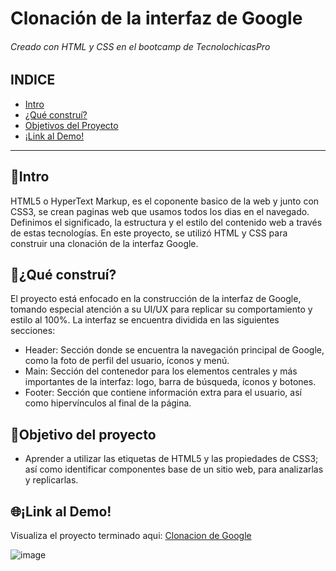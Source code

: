 
# Clonación de la interfaz de Google
###### Creado con HTML y CSS en el bootcamp de TecnolochicasPro 


## INDICE
  * [Intro](https://github.com/AlinaDzul/Google-Clone/blob/main/README.md#intro)
  * [¿Qué construí?](https://github.com/AlinaDzul/Google-Clone/blob/main/README.md#qu%C3%A9-constru%C3%AD)
  * [Objetivos del Proyecto](https://github.com/AlinaDzul/Google-Clone/blob/main/README.md#objetivo-del-proyecto) 
  * [¡Link al Demo!](https://github.com/AlinaDzul/Google-Clone/blob/main/README.md#link-al-demo) 


***
## 🌈Intro
HTML5 o HyperText Markup, es el coponente basico de la web y junto con CSS3, se crean paginas web que usamos todos los dias en el navegado. Definimos el significado, la estructura y el estilo del contenido web a través de estas tecnologías. En este proyecto, se utilizó HTML y CSS para construir una clonación de la interfaz Google.

## 📌¿Qué construí?
El proyecto está enfocado en la construcción de la interfaz de Google, tomando especial atención a su UI/UX para replicar su comportamiento y estilo al 100%. La interfaz se encuentra dividida en las siguientes secciones:
* Header:
Sección donde se encuentra la navegación principal de Google, como la foto de perfil del usuario, íconos y menú.
* Main: Sección del contenedor para los elementos centrales y más importantes de la interfaz: logo, barra de búsqueda, íconos y botones.
*  Footer: Sección que contiene información extra para el usuario, así como hipervínculos al final de la página.

## 📌Objetivo del proyecto
* Aprender a utilizar las etiquetas de HTML5 y las propiedades de CSS3; así como identificar componentes base de un sitio web, para analizarlas y replicarlas.

 ## 🌐¡Link al Demo!
 Visualiza el proyecto terminado aqui: [Clonacion de Google]( https://alinadzul.github.io/Google-Clone/) 
 
![image](https://github.com/AlinaDzul/Google-Clone/assets/133626763/3bcd56ba-c003-423a-89e2-a586134c99ae)



